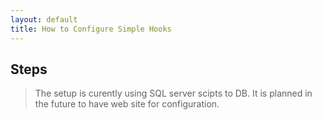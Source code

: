 ```yaml
---
layout: default
title: How to Configure Simple Hooks
---
```


## Steps

> The setup is curently using SQL server scipts to DB. It is planned in the future to have web site for configuration.

